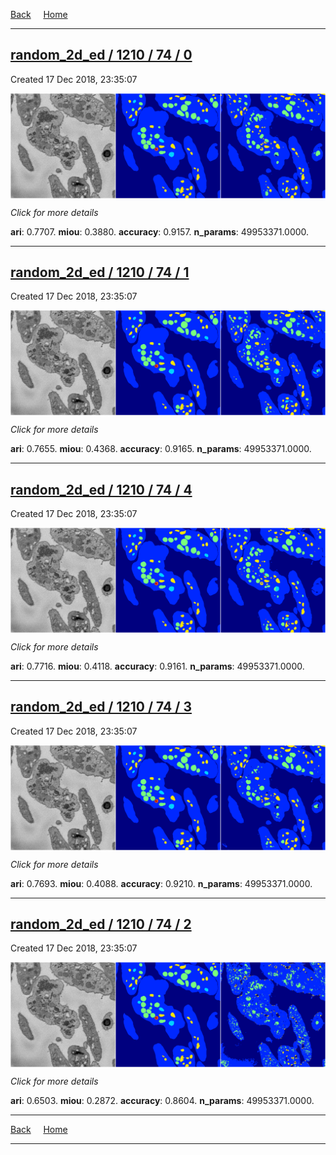 
[Back](..)&nbsp;&nbsp;&nbsp;&nbsp;&nbsp;[Home](https://leapmanlab.github.io/snapshots)

---

<div class="summary"><a href="0"><h2>random_2d_ed / 1210 / 74 / 0</h2></a><p>Created 17 Dec 2018, 23:35:07
</p><a href="0"><img src="0/media/summary.png" align="center"></a><p>
<i>Click for more details</i>
</p></div>

**ari**: 0.7707. **miou**: 0.3880. **accuracy**: 0.9157. **n_params**: 49953371.0000. 

---

<div class="summary"><a href="1"><h2>random_2d_ed / 1210 / 74 / 1</h2></a><p>Created 17 Dec 2018, 23:35:07
</p><a href="1"><img src="1/media/summary.png" align="center"></a><p>
<i>Click for more details</i>
</p></div>

**ari**: 0.7655. **miou**: 0.4368. **accuracy**: 0.9165. **n_params**: 49953371.0000. 

---

<div class="summary"><a href="4"><h2>random_2d_ed / 1210 / 74 / 4</h2></a><p>Created 17 Dec 2018, 23:35:07
</p><a href="4"><img src="4/media/summary.png" align="center"></a><p>
<i>Click for more details</i>
</p></div>

**ari**: 0.7716. **miou**: 0.4118. **accuracy**: 0.9161. **n_params**: 49953371.0000. 

---

<div class="summary"><a href="3"><h2>random_2d_ed / 1210 / 74 / 3</h2></a><p>Created 17 Dec 2018, 23:35:07
</p><a href="3"><img src="3/media/summary.png" align="center"></a><p>
<i>Click for more details</i>
</p></div>

**ari**: 0.7693. **miou**: 0.4088. **accuracy**: 0.9210. **n_params**: 49953371.0000. 

---

<div class="summary"><a href="2"><h2>random_2d_ed / 1210 / 74 / 2</h2></a><p>Created 17 Dec 2018, 23:35:07
</p><a href="2"><img src="2/media/summary.png" align="center"></a><p>
<i>Click for more details</i>
</p></div>

**ari**: 0.6503. **miou**: 0.2872. **accuracy**: 0.8604. **n_params**: 49953371.0000. 

---

[Back](..)&nbsp;&nbsp;&nbsp;&nbsp;&nbsp;[Home](https://leapmanlab.github.io/snapshots)

---